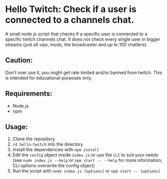 # Hello Twitch: Check if a user is connected to a channels chat.
A small node js script that checks if a specific user is connected to a specific twitch channels chat.
It does not check every single user in bigger streams (just all vips, mods, the broadcaster and up to 100 chatters).

## Caution:
Don't over use it, you might get rate limited and/or banned from twitch.
This is intended for educational purposes only.

## Requirements:
- Node.js
- npm

## Usage:
1. Clone the repository
2. `cd hello-twitch` into the directory
3. Install the dependencies with `npm install`
4. Edit the `config` object inside `index.js` or use the `CLI` to suit your needs (see `node index.js --help` or `npm start -- --help` for more information; CLI options overwrite the config object)
5. Run the script with `node index.js [options]` or `npm start -- [options]`
